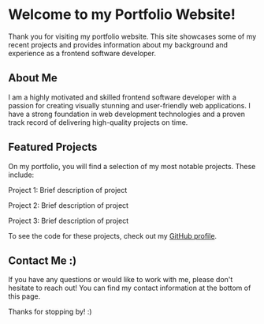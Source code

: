 # Welcome to my Portfolio Website!
Thank you for visiting my portfolio website. This site showcases some of my recent projects and provides information about my background and experience as a frontend software developer.

## About Me
I am a highly motivated and skilled frontend software developer with a passion for creating visually stunning and user-friendly web applications. I have a strong foundation in web development technologies and a proven track record of delivering high-quality projects on time.

## Featured Projects
On my portfolio, you will find a selection of my most notable projects. These include:

Project 1: Brief description of project

Project 2: Brief description of project

Project 3: Brief description of project

To see the code for these projects, check out my [GitHub profile](https://github.com/omarcasey).

## Contact Me :)
If you have any questions or would like to work with me, please don't hesitate to reach out! You can find my contact information at the bottom of this page.

Thanks for stopping by! :)
